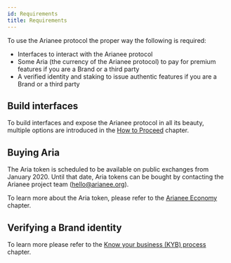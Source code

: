 ```yaml
---
id: Requirements
title: Requirements
---
```


To use the Arianee protocol the proper way the following is required:

- Interfaces to interact with the Arianee protocol
- Some Aria (the currency of the Arianee protocol) to pay for premium features if you are a Brand or a third party
- A verified identity and staking to issue authentic features if you are a Brand or a third party

## **Build interfaces**

To build interfaces and expose the Arianee protocol in all its beauty, multiple options are introduced in the [How to Proceed](howToProceed) chapter.

## **Buying Aria**

The Aria token is scheduled to be available on public exchanges from January 2020. Until that date, Aria tokens can be bought by contacting the Arianee project team (hello@arianee.org).

To learn more about the Aria token, please refer to the [Arianee Economy](AriaEconomy) chapter.

## **Verifying a Brand identity**

To learn more please refer to the [Know your business (KYB) process](KYBprocess) chapter.